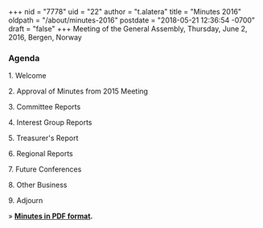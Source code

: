 +++
nid = "7778"
uid = "22"
author = "t.alatera"
title = "Minutes 2016"
oldpath = "/about/minutes-2016"
postdate = "2018-05-21 12:36:54 -0700"
draft = "false"
+++
Meeting of the General Assembly, Thursday, June 2, 2016, Bergen, Norway

### **Agenda**

1\. Welcome

2\. Approval of Minutes from 2015 Meeting

3\. Committee Reports

4\. Interest Group Reports

5\. Treasurer's Report

6\. Regional Reports

7\. Future Conferences

8\. Other Business

9\. Adjourn

» **[Minutes in PDF
format](/sites/default/files/agm16_minutes_approved.pdf "AGM Minutes 2016").**
